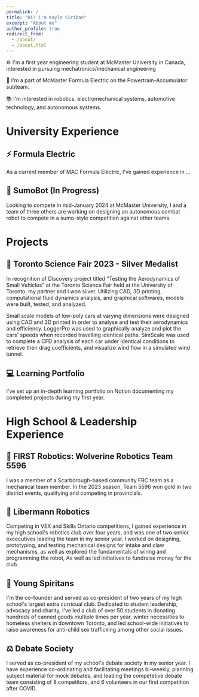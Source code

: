 ```yaml
---
permalink: /
title: "Hi! i'm Kayla Siriban"
excerpt: "About me"
author_profile: true
redirect_from: 
  - /about/
  - /about.html
---
```


⚙️ I'm a first year engineering student at McMaster University in Canada, interested in pursuing mechatronics/mechanical engineering

🚗 I'm a part of McMaster Formula Electric on the Powertrain-Accumulator subteam.

📚 I'm interested in robotics, electromechanical systems, automotive technology, and autonomous systems.

# University Experience

## ⚡️ Formula Electric

As a current member of MAC Formula Electric, I've gained experience in ... 

## 🤖 SumoBot (In Progress)

Looking to compete in mid-January 2024 at McMaster University, I and a team of three others are working on designing an autonomous combat robot to compete in a sumo-style competition against other teams.

# Projects

## 🧪 Toronto Science Fair 2023 - Silver Medalist

In recognition of Discovery project titled "Testing the Aerodynamics of Small Vehicles" at the Toronto Science Fair held at the University of Toronto, my partner and I won silver. Utilizing CAD, 3D printing, computational fluid dynamics analysis, and graphical softwares, models were built, tested, and analyzed. 

Small scale models of low-poly cars at varying dimensions were designed using CAD and 3D printed in order to analyse and test their aerodynamics and efficiency. LoggerPro was used to graphically analyze and plot the cars' speeds when recorded travelling identical paths. SimScale was used to complete a CFD analysis of each car under identical conditions to retrieve their drag coefficients, and visualize wind flow in a simulated wind tunnel.

## 💻 Learning Portfolio

I've set up an in-depth learning portfolio on Notion documenting my completed projects during my first year.

# High School & Leadership Experience

## 🔧 FIRST Robotics: Wolverine Robotics Team 5596

I was a member of a Scarborough-based community FRC team as a mechanical team member. In the 2023 season, Team 5596 won gold in two district events, qualifying and competing in provincials. 

## 🔧 Libermann Robotics

Competing in VEX and Skills Ontario competitions, I gained experience in my high school's robotics club over four years, and was one of two senior excecutives leading the team in my senior year. I worked on designing, prototyping, and testing mechanical designs for intake and claw mechanisms, as well as explored the fundamentals of wiring and programming the robot, As well as led initiatives to fundraise money for the club.

## 🍎 Young Spiritans

I'm the co-founder and served as co-president of two years of my high school's largest extra curricual club. Dedicated to student leadership, advocacy and charity, I've led a club of over 50 students in donating hundreds of canned goods multiple times per year, winter necessities to homeless shelters in downtown Toronto, and led school-wide initiatives to raise awareness for anti-child sex trafficking among other social issues.

## ⚖️ Debate Society

I served as co-president of my school's debate society in my senior year. I have experience co-ordinating and facilitating meetings bi-weekly, planning subject material for mock debates, and leading the competetive debate team consisting of 8 competitors, and 6 volunteers in our first competition after COVID.

